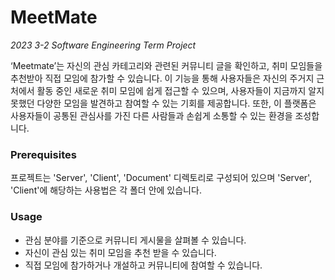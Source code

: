 # MeetMate

*2023 3-2 Software Engineering Term Project*

‘Meetmate’는 자신의 관심 카테고리와 관련된 커뮤니티 글을 확인하고, 취미 모임들을 추천받아 직접 모임에 참가할 수 있습니다.
이 기능을 통해 사용자들은 자신의 주거지 근처에서 활동 중인 새로운 취미 모임에 쉽게 접근할 수 있으며,
사용자들이 지금까지 알지 못했던 다양한 모임을 발견하고 참여할 수 있는 기회를 제공합니다.
또한, 이 플랫폼은 사용자들이 공통된 관심사를 가진 다른 사람들과 손쉽게 소통할 수 있는 환경을 조성합니다.

### Prerequisites
프로젝트는 'Server', 'Client', 'Document' 디렉토리로 구성되어 있으며 'Server', 'Client'에 해당하는 사용법은 각 폴더 안에 있습니다.

### Usage
- 관심 분야를 기준으로 커뮤니티 게시물을 살펴볼 수 있습니다.
- 자신이 관심 있는 취미 모임을 추천 받을 수 있습니다.
- 직접 모임에 참가하거나 개설하고 커뮤니티에 참여할 수 있습니다.
